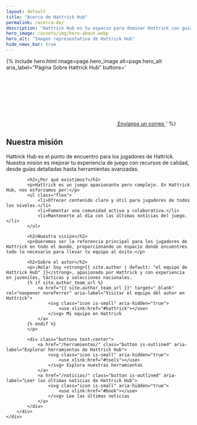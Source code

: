 ```yaml
---
layout: default
title: "Acerca de Hattrick Hub"
permalink: /acerca-de/
description: "Hattrick Hub es tu espacio para dominar Hattrick con guías, análisis y herramientas."
hero_image: /assets/img/hero-about.webp
hero_alt: "Imagen representativa de Hattrick Hub"
hide_news_bar: true
---
```


{% include hero.html
    image=page.hero_image
    alt=page.hero_alt
    aria_label="Página Sobre Hattrick Hub"
    buttons='
        <a href="mailto:tutorhattrick@hotmail.com" class="button is-primary" aria-label="Enviar un correo a Hattrick Hub">
            <svg class="icon is-small" aria-hidden="true">
                <use xlink:href="#email"></use>
            </svg> Envíanos un correo
        </a>'
%}

<section class="section section-1" role="region" aria-label="Sobre Hattrick Hub">
    <div class="container">
        <div class="content">
            <h1>Nuestra misión</h1>
            <p>Hattrick Hub es el punto de encuentro para los jugadores de Hattrick. Nuestra misión es mejorar tu experiencia de juego con recursos de calidad, desde guías detalladas hasta herramientas avanzadas.</p>

            <h2>¿Por qué existimos?</h2>
            <p>Hattrick es un juego apasionante pero complejo. En Hattrick Hub, nos esforzamos por:</p>
            <ul class="flex">
                <li>Ofrecer contenido claro y útil para jugadores de todos los niveles.</li>
                <li>Fomentar una comunidad activa y colaborativa.</li>
                <li>Mantenerte al día con las últimas noticias del juego.</li>
            </ul>

            <h2>Nuestra visión</h2>
            <p>Queremos ser la referencia principal para los jugadores de Hattrick en todo el mundo, proporcionando un espacio donde encuentres todo lo necesario para llevar tu equipo al éxito.</p>

            <h2>Sobre el autor</h2>
            <p>¡Hola! Soy <strong>{{ site.author | default: "el equipo de Hattrick Hub" }}</strong>, apasionado por Hattrick y con experiencia en juveniles, tácticas y selecciones nacionales.
            {% if site.author_team_url %}
                <a href="{{ site.author_team_url }}" target="_blank" rel="noopener noreferrer" aria-label="Visitar el equipo del autor en Hattrick">
                    <svg class="icon is-small" aria-hidden="true">
                        <use xlink:href="#hattrick"></use>
                    </svg> Mi equipo en Hattrick
                </a>
            {% endif %}
            </p>

            <div class="buttons text-center">
                <a href="/herramientas/" class="button is-outlined" aria-label="Explorar herramientas de Hattrick Hub">
                    <svg class="icon is-small" aria-hidden="true">
                        <use xlink:href="#tools"></use>
                    </svg> Explora nuestras herramientas
                </a>
                <a href="/noticias/" class="button is-outlined" aria-label="Leer las últimas noticias de Hattrick Hub">
                    <svg class="icon is-small" aria-hidden="true">
                        <use xlink:href="#book"></use>
                    </svg> Lee las últimas noticias
                </a>
            </div>
        </div>
    </div>
</section>